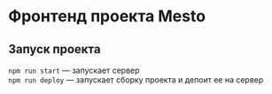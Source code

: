 # Фронтенд проекта Mesto

## Запуск проекта

`npm run start` — запускает сервер   
`npm run deploy` — запускает сборку проекта и депоит ее на сервер 
